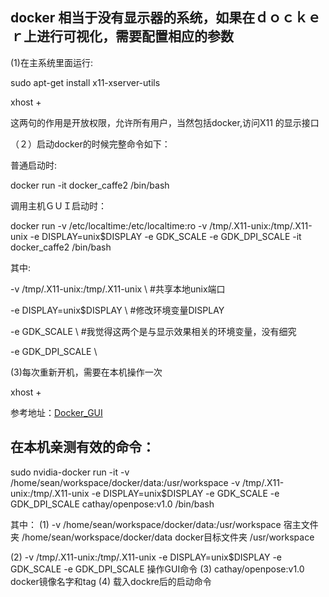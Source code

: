 ## docker 相当于没有显示器的系统，如果在ｄｏｃｋｅｒ上进行可视化，需要配置相应的参数

(1)在主系统里面运行: 

sudo apt-get install x11-xserver-utils

xhost +

这两句的作用是开放权限，允许所有用户，当然包括docker,访问X11 的显示接口

（２）启动docker的时候完整命令如下：

普通启动时: 

docker run -it docker_caffe2 /bin/bash

调用主机ＧＵＩ启动时：

docker run -v /etc/localtime:/etc/localtime:ro -v /tmp/.X11-unix:/tmp/.X11-unix -e DISPLAY=unix$DISPLAY -e GDK_SCALE -e GDK_DPI_SCALE -it docker_caffe2 /bin/bash

其中:

-v /tmp/.X11-unix:/tmp/.X11-unix \           #共享本地unix端口

-e DISPLAY=unix$DISPLAY \                    #修改环境变量DISPLAY

-e GDK_SCALE \                               #我觉得这两个是与显示效果相关的环境变量，没有细究

-e GDK_DPI_SCALE \

(3)每次重新开机，需要在本机操作一次

xhost +



参考地址：[Docker_GUI](https://blog.csdn.net/ericcchen/article/details/79253416)

## 在本机亲测有效的命令：
sudo nvidia-docker run -it -v /home/sean/workspace/docker/data:/usr/workspace -v /tmp/.X11-unix:/tmp/.X11-unix -e DISPLAY=unix$DISPLAY -e GDK_SCALE -e GDK_DPI_SCALE cathay/openpose:v1.0 /bin/bash

其中：
(1) -v /home/sean/workspace/docker/data:/usr/workspace 
宿主文件夹 /home/sean/workspace/docker/data 
docker目标文件夹 /usr/workspace 

(2) -v /tmp/.X11-unix:/tmp/.X11-unix -e DISPLAY=unix$DISPLAY -e GDK_SCALE -e GDK_DPI_SCALE 操作GUI命令
(3) cathay/openpose:v1.0 docker镜像名字和tag
(4) 载入dockre后的启动命令
